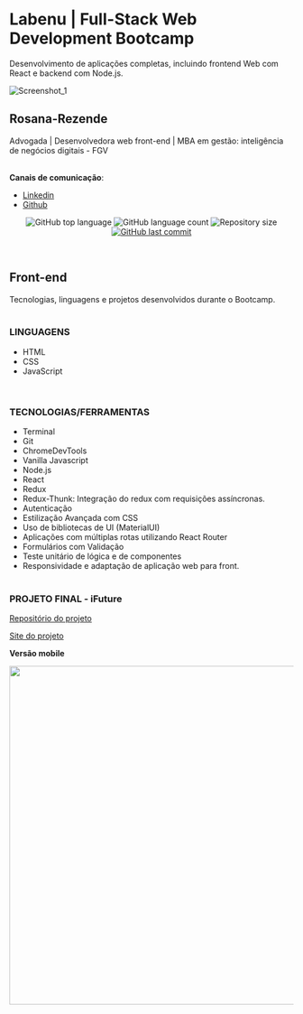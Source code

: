 # Labenu | Full-Stack Web Development Bootcamp
Desenvolvimento de aplicações completas, incluindo frontend Web com React e backend com Node.js.

![Screenshot_1](https://user-images.githubusercontent.com/45580434/79641791-06e1c100-8170-11ea-8ecf-b6c889805d55.png)
<br>
  
## Rosana-Rezende
Advogada | Desenvolvedora web front-end | MBA em gestão: inteligência de negócios digitais - FGV
<br><br>

**Canais de comunicação**:
- [Linkedin](https://www.linkedin.com/in/rosanarezende/)
- [Github](https://github.com/rosanarezende)

<p align="center">
  <img alt="GitHub top language" src="https://img.shields.io/github/languages/top/future4code/Rosana-Rezende">

  <img alt="GitHub language count" src="https://img.shields.io/github/languages/count/future4code/Rosana-Rezende">

  <img alt="Repository size" src="https://img.shields.io/github/repo-size/future4code/Rosana-Rezende">

  <a href="https://github.com/future4code/Rosana-Rezende/commits/master">
    <img alt="GitHub last commit" src="https://img.shields.io/github/last-commit/future4code/Rosana-Rezende">
  </a>
</p>
<br>

## Front-end
Tecnologias, linguagens e projetos desenvolvidos durante o Bootcamp.
<br><br>

### LINGUAGENS

* HTML
* CSS
* JavaScript
<br>

### TECNOLOGIAS/FERRAMENTAS

* Terminal
* Git
* ChromeDevTools
* Vanilla Javascript
* Node.js
* React
* Redux
* Redux-Thunk: Integração do redux com requisições assíncronas.
* Autenticação
* Estilização Avançada com CSS
* Uso de bibliotecas de UI (MaterialUI)
* Aplicações com múltiplas rotas utilizando React Router
* Formulários com Validação
* Teste unitário de lógica e de componentes
* Responsividade e adaptação de aplicação web para front.
<br><br>

### PROJETO FINAL - iFuture

[Repositório do projeto](https://github.com/future4code/sagan-4food-B)

[Site do projeto](http://ifuture-sagan.surge.sh/)

**Versão mobile**

<p align="center">
  <img  height='600' src='https://user-images.githubusercontent.com/45580434/79641732-bd917180-816f-11ea-810b-59ee03a3367b.gif'>
</p>

<br>
